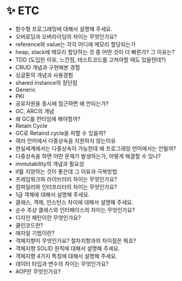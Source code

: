 # **✨ ETC**

- 함수형 프로그래밍에 대해서 설명해 주세요.
- 오버로딩과 오버라이딩의 차이는 무엇인가요?
- reference와 value는 각각 어디에 메모리 할당되는가
- heap, stack에 메모리 할당하는 것 중 어떤 것이 더 빠른가? 그 이유는?
- TDD (도입한 이유, 느낀점, 테스트코드를 고쳐야할 때도 있을텐데?)
- CRUD 개념과 구현해본 경험
- 싱글톤의 개념과 사용경험
- shared instance의 장단점
- Generic
- PKI
- 공유자원을 동시에 접근하면 왜 안되는가?
- GC, ARC의 개념
- 왜 GC를 런타임에 해야할까?
- Retain Cycle
- GC로 Retaind cycle을 피할 수 있을까?
- 여러 언어에서 다중상속을 지원하지 않는이유
- 현실세계에서는 다중상속이 가능한데 왜 프로그래밍 언어에서는 안될까?
- 다중상속을 하면 어떤 문제가 발생하는가, 어떻게 해결할 수 있나?
- immutability의 개념과 필요성
- if를 지양하는 것이 좋은데 그 이유과 극복방법
- 프레임워크와 라이브러리 차이는 무엇인가요?
- 컴파일러와 인터프리터의 차이는 무엇인가요?
- 1급 객체에 대해서 설명해 주세요.
- 클래스, 객체, 인스턴스 차이에 대해서 설명해 주세요.
- 순수 추상 클래스와 인터페이스의 차이는 무엇인가요?
- 디자인 패턴이란 무엇인가요?
- 클린코드란?
- 애자일 기법이란?
- 객체지향이 무엇인가요? 절차지향과의 차이점은 뭐죠?
- 객체지향 SOLID 원칙에 대해서 설명해 주세요.
- 객체지향 4가지 특징에 대해서 설명해 주세요.
- 데이터 타입과 변수의 차이는 무엇인가요?
- AOP란 무엇인가요?
